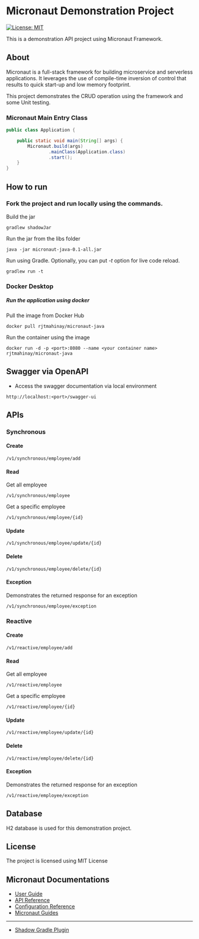 # Micronaut Demonstration Project
[![License: MIT](https://img.shields.io/badge/License-MIT-yellow.svg)](https://opensource.org/licenses/MIT)

This is a demonstration API project using Micronaut Framework.

## About
Micronaut is a full-stack framework for building microservice and serverless applications. It leverages the use of
compile-time inversion of control that results to quick start-up and low memory footprint.

This project demonstrates the CRUD operation using the framework and some Unit testing.

### Micronaut Main Entry Class
```java
public class Application {

    public static void main(String[] args) {
        Micronaut.build(args)
                .mainClass(Application.class)
                .start();
    }
}
```
## How to run
### Fork the project and run locally using the commands.

Build the jar
```
gradlew shadowJar
```
Run the jar from the libs folder
```
java -jar micronaut-java-0.1-all.jar 
```

Run using Gradle. Optionally, you can put <i>-t</i> option for live code reload.
```
gradlew run -t
```

### Docker Desktop
##### Run the application using docker

Pull the image from Docker Hub
```
docker pull rjtmahinay/micronaut-java
```

Run the container using the image
```
docker run -d -p <port>:8080 --name <your container name> rjtmahinay/micronaut-java
```

## Swagger via OpenAPI

- Access the swagger documentation via local environment
```
http://localhost:<port>/swagger-ui
```

## APIs

### Synchronous
#### Create
```
/v1/synchronous/employee/add
```
#### Read
Get all employee
```
/v1/synchronous/employee
```
Get a specific employee
```
/v1/synchronous/employee/{id}
```
#### Update
```
/v1/synchronous/employee/update/{id}
```
#### Delete
```
/v1/synchronous/employee/delete/{id}
```
#### Exception
Demonstrates the returned response for an exception
```
/v1/synchronous/employee/exception
```

### Reactive
#### Create
```
/v1/reactive/employee/add
```
#### Read
Get all employee
```
/v1/reactive/employee
```
Get a specific employee
```
/v1/reactive/employee/{id}
```
#### Update
```
/v1/reactive/employee/update/{id}
```
#### Delete
```
/v1/reactive/employee/delete/{id}
```
#### Exception
Demonstrates the returned response for an exception
```
/v1/reactive/employee/exception
```

## Database
H2 database is used for this demonstration project.

## License
The project is licensed using MIT License

## Micronaut Documentations

- [User Guide](https://docs.micronaut.io/3.7.5/guide/index.html)
- [API Reference](https://docs.micronaut.io/3.7.5/api/index.html)
- [Configuration Reference](https://docs.micronaut.io/3.7.5/guide/configurationreference.html)
- [Micronaut Guides](https://guides.micronaut.io/index.html)
---

- [Shadow Gradle Plugin](https://plugins.gradle.org/plugin/com.github.johnrengelman.shadow)